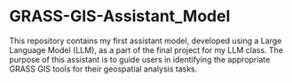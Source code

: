 # GRASS-GIS-Assistant_Model
This repository contains my first assistant model, developed using a Large Language Model (LLM), as a part of the final project for my LLM class. The purpose of this assistant is to guide users in identifying the appropriate GRASS GIS tools for their geospatial analysis tasks.
